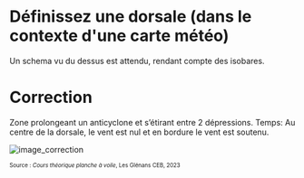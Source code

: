 ﻿# Définissez une dorsale (dans le contexte d'une carte météo)
  Un schema vu du dessus est attendu, rendant compte des isobares.

# Correction

Zone prolongeant un anticyclone et s’étirant entre 2 dépressions.
Temps: Au centre de la dorsale, le vent est nul et en bordure le vent est soutenu.

![image_correction](./images/dorsale.png)

<sup><sub>Source : *Cours théorique planche à voile*, Les Glénans CEB, 2023 </sub></sup>
